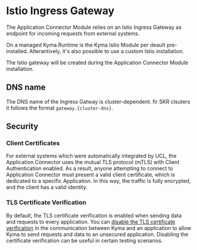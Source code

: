 # Istio Ingress Gateway

The Application Connector Module relies on an Istio Ingress Gateway as endpoint for incoming requests from external systems.

On a managed Kyma Runtime is the Kyma Istio Module per deault pre-installed. Alterantively, it's also possible to use a custom Istio installation.

The Istio gateway will be created during the Application Connector Module installation.


## DNS name

The DNS name of the Ingress Gatway is cluster-dependent. fir SKR clsuters it follows the format `gateway.{cluster-dns}`.


## Security

### Client Certificates

For external systems which were automatically integrated by UCL, the Application Connector uses the mutual TLS protocol (mTLS) with Client Authentication enabled. As a result, anyone attempting to connect to Application Connector must present a valid client certificate, which is dedicated to a specific Application. In this way, the traffic is fully encrypted, and the client has a valid identity.

### TLS Certificate Verification

By default, the TLS certificate verification is enabled when sending data and requests to every application.
You can [disable the TLS certificate verification](../tutorials/01-50-disable-tls-certificate-verification.md) in the communication between Kyma and an application to allow Kyma to send requests and data to an unsecured application. Disabling the certificate verification can be useful in certain testing scenarios.

